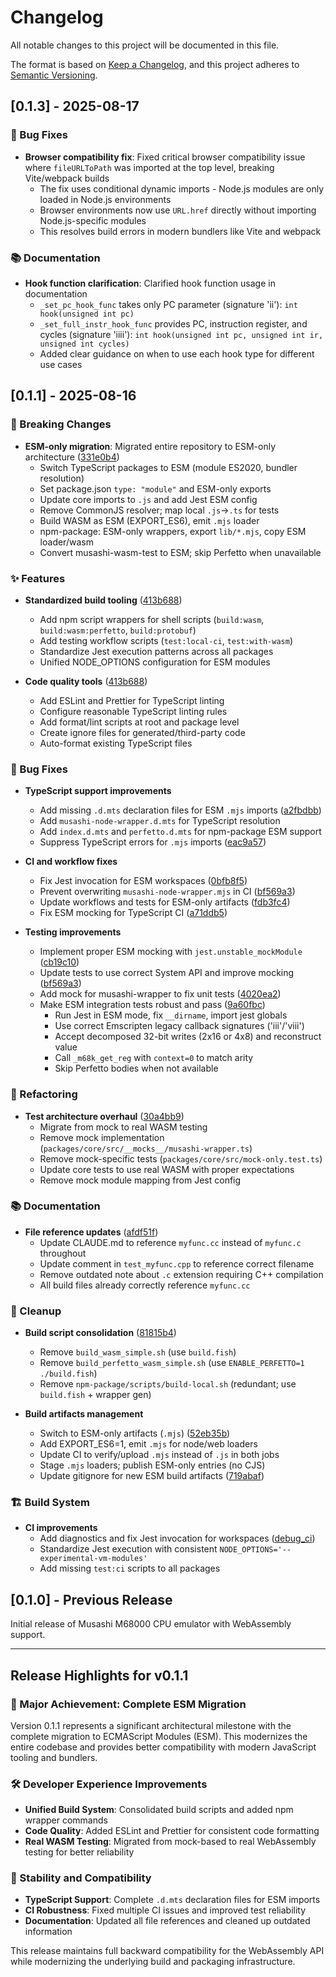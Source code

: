 # Changelog

All notable changes to this project will be documented in this file.

The format is based on [Keep a Changelog](https://keepachangelog.com/en/1.0.0/),
and this project adheres to [Semantic Versioning](https://semver.org/spec/v2.0.0.html).

## [0.1.3] - 2025-08-17

### 🐛 Bug Fixes

- **Browser compatibility fix**: Fixed critical browser compatibility issue where `fileURLToPath` was imported at the top level, breaking Vite/webpack builds
  - The fix uses conditional dynamic imports - Node.js modules are only loaded in Node.js environments
  - Browser environments now use `URL.href` directly without importing Node.js-specific modules
  - This resolves build errors in modern bundlers like Vite and webpack

### 📚 Documentation

- **Hook function clarification**: Clarified hook function usage in documentation
  - `_set_pc_hook_func` takes only PC parameter (signature 'ii'): `int hook(unsigned int pc)`
  - `_set_full_instr_hook_func` provides PC, instruction register, and cycles (signature 'iiii'): `int hook(unsigned int pc, unsigned int ir, unsigned int cycles)`
  - Added clear guidance on when to use each hook type for different use cases

## [0.1.1] - 2025-08-16

### 🚨 Breaking Changes

- **ESM-only migration**: Migrated entire repository to ESM-only architecture ([331e0b4](https://github.com/micahsnyder/musashi/commit/331e0b4))
  - Switch TypeScript packages to ESM (module ES2020, bundler resolution)
  - Set package.json `type: "module"` and ESM-only exports
  - Update core imports to `.js` and add Jest ESM config
  - Remove CommonJS resolver; map local `.js`→`.ts` for tests
  - Build WASM as ESM (EXPORT_ES6), emit `.mjs` loader
  - npm-package: ESM-only wrappers, export `lib/*.mjs`, copy ESM loader/wasm
  - Convert musashi-wasm-test to ESM; skip Perfetto when unavailable

### ✨ Features

- **Standardized build tooling** ([413b688](https://github.com/micahsnyder/musashi/commit/413b688))
  - Add npm script wrappers for shell scripts (`build:wasm`, `build:wasm:perfetto`, `build:protobuf`)
  - Add testing workflow scripts (`test:local-ci`, `test:with-wasm`)
  - Standardize Jest execution patterns across all packages
  - Unified NODE_OPTIONS configuration for ESM modules

- **Code quality tools** ([413b688](https://github.com/micahsnyder/musashi/commit/413b688))
  - Add ESLint and Prettier for TypeScript linting
  - Configure reasonable TypeScript linting rules
  - Add format/lint scripts at root and package level
  - Create ignore files for generated/third-party code
  - Auto-format existing TypeScript files

### 🐛 Bug Fixes

- **TypeScript support improvements**
  - Add missing `.d.mts` declaration files for ESM `.mjs` imports ([a2fbdbb](https://github.com/micahsnyder/musashi/commit/a2fbdbb))
  - Add `musashi-node-wrapper.d.mts` for TypeScript resolution
  - Add `index.d.mts` and `perfetto.d.mts` for npm-package ESM support
  - Suppress TypeScript errors for `.mjs` imports ([eac9a57](https://github.com/micahsnyder/musashi/commit/eac9a57))

- **CI and workflow fixes**
  - Fix Jest invocation for ESM workspaces ([0bfb8f5](https://github.com/micahsnyder/musashi/commit/0bfb8f5))
  - Prevent overwriting `musashi-node-wrapper.mjs` in CI ([bf569a3](https://github.com/micahsnyder/musashi/commit/bf569a3))
  - Update workflows and tests for ESM-only artifacts ([fdb3fc4](https://github.com/micahsnyder/musashi/commit/fdb3fc4))
  - Fix ESM mocking for TypeScript CI ([a71ddb5](https://github.com/micahsnyder/musashi/commit/a71ddb5))

- **Testing improvements**
  - Implement proper ESM mocking with `jest.unstable_mockModule` ([cb19c10](https://github.com/micahsnyder/musashi/commit/cb19c10))
  - Update tests to use correct System API and improve mocking ([bf569a3](https://github.com/micahsnyder/musashi/commit/bf569a3))
  - Add mock for musashi-wrapper to fix unit tests ([4020ea2](https://github.com/micahsnyder/musashi/commit/4020ea2))
  - Make ESM integration tests robust and pass ([9a60fbc](https://github.com/micahsnyder/musashi/commit/9a60fbc))
    - Run Jest in ESM mode, fix `__dirname`, import jest globals
    - Use correct Emscripten legacy callback signatures ('iii'/'viii')
    - Accept decomposed 32-bit writes (2x16 or 4x8) and reconstruct value
    - Call `_m68k_get_reg` with `context=0` to match arity
    - Skip Perfetto bodies when not available

### 🔄 Refactoring

- **Test architecture overhaul** ([30a4bb9](https://github.com/micahsnyder/musashi/commit/30a4bb9))
  - Migrate from mock to real WASM testing
  - Remove mock implementation (`packages/core/src/__mocks__/musashi-wrapper.ts`)
  - Remove mock-specific tests (`packages/core/src/mock-only.test.ts`)
  - Update core tests to use real WASM with proper expectations
  - Remove mock module mapping from Jest config

### 📚 Documentation

- **File reference updates** ([afdf51f](https://github.com/micahsnyder/musashi/commit/afdf51f))
  - Update CLAUDE.md to reference `myfunc.cc` instead of `myfunc.c` throughout
  - Update comment in `test_myfunc.cpp` to reference correct filename
  - Remove outdated note about `.c` extension requiring C++ compilation
  - All build files already correctly reference `myfunc.cc`

### 🧹 Cleanup

- **Build script consolidation** ([81815b4](https://github.com/micahsnyder/musashi/commit/81815b4))
  - Remove `build_wasm_simple.sh` (use `build.fish`)
  - Remove `build_perfetto_wasm_simple.sh` (use `ENABLE_PERFETTO=1 ./build.fish`)
  - Remove `npm-package/scripts/build-local.sh` (redundant; use `build.fish` + wrapper gen)

- **Build artifacts management**
  - Switch to ESM-only artifacts (`.mjs`) ([52eb35b](https://github.com/micahsnyder/musashi/commit/52eb35b))
  - Add EXPORT_ES6=1, emit `.mjs` for node/web loaders
  - Update CI to verify/upload `.mjs` instead of `.js` in both jobs
  - Stage `.mjs` loaders; publish ESM-only entries (no CJS)
  - Update gitignore for new ESM build artifacts ([719abaf](https://github.com/micahsnyder/musashi/commit/719abaf))

### 🏗️ Build System

- **CI improvements**
  - Add diagnostics and fix Jest invocation for workspaces ([debug_ci](https://github.com/micahsnyder/musashi/commit/debug_ci))
  - Standardize Jest execution with consistent `NODE_OPTIONS='--experimental-vm-modules'`
  - Add missing `test:ci` scripts to all packages

## [0.1.0] - Previous Release

Initial release of Musashi M68000 CPU emulator with WebAssembly support.

---

## Release Highlights for v0.1.1

### 🎯 Major Achievement: Complete ESM Migration
Version 0.1.1 represents a significant architectural milestone with the complete migration to ECMAScript Modules (ESM). This modernizes the entire codebase and provides better compatibility with modern JavaScript tooling and bundlers.

### 🛠️ Developer Experience Improvements
- **Unified Build System**: Consolidated build scripts and added npm wrapper commands
- **Code Quality**: Added ESLint and Prettier for consistent code formatting
- **Real WASM Testing**: Migrated from mock-based to real WebAssembly testing for better reliability

### 🔧 Stability and Compatibility
- **TypeScript Support**: Complete `.d.mts` declaration files for ESM imports
- **CI Robustness**: Fixed multiple CI issues and improved test reliability
- **Documentation**: Updated all file references and cleaned up outdated information

This release maintains full backward compatibility for the WebAssembly API while modernizing the underlying build and packaging infrastructure.